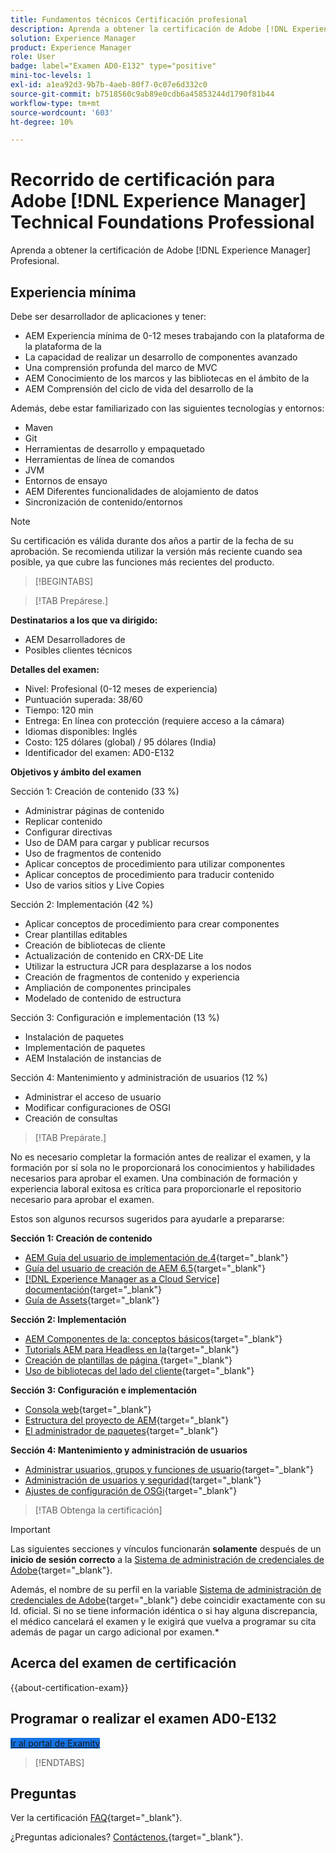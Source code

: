 ```yaml
---
title: Fundamentos técnicos Certificación profesional
description: Aprenda a obtener la certificación de Adobe [!DNL Experience Manager] Profesional.
solution: Experience Manager
product: Experience Manager
role: User
badge: label="Examen AD0-E132" type="positive"
mini-toc-levels: 1
exl-id: a1ea92d3-9b7b-4aeb-80f7-0c07e6d332c0
source-git-commit: b7518560c9ab89e0cdb6a45853244d1790f81b44
workflow-type: tm+mt
source-wordcount: '603'
ht-degree: 10%

---
```


# Recorrido de certificación para Adobe [!DNL Experience Manager] Technical Foundations Professional

Aprenda a obtener la certificación de Adobe [!DNL Experience Manager] Profesional.

## Experiencia mínima

Debe ser desarrollador de aplicaciones y tener:

* AEM Experiencia mínima de 0-12 meses trabajando con la plataforma de la plataforma de la
* La capacidad de realizar un desarrollo de componentes avanzado
* Una comprensión profunda del marco de MVC
* AEM Conocimiento de los marcos y las bibliotecas en el ámbito de la
* AEM Comprensión del ciclo de vida del desarrollo de la

Además, debe estar familiarizado con las siguientes tecnologías y entornos:

* Maven
* Git
* Herramientas de desarrollo y empaquetado
* Herramientas de línea de comandos
* JVM
* Entornos de ensayo
* AEM Diferentes funcionalidades de alojamiento de datos
* Sincronización de contenido/entornos

>[!NOTE]
>
>Su certificación es válida durante dos años a partir de la fecha de su aprobación. Se recomienda utilizar la versión más reciente cuando sea posible, ya que cubre las funciones más recientes del producto.

>[!BEGINTABS]

>[!TAB Prepárese.]

**Destinatarios a los que va dirigido:**

* AEM Desarrolladores de
* Posibles clientes técnicos

**Detalles del examen:**

* Nivel: Profesional (0-12 meses de experiencia)
* Puntuación superada: 38/60
* Tiempo: 120 min
* Entrega: En línea con protección (requiere acceso a la cámara)
* Idiomas disponibles: Inglés
* Costo: 125 dólares (global) / 95 dólares (India)
* Identificador del examen: AD0-E132

**Objetivos y ámbito del examen**

Sección 1: Creación de contenido (33 %)

* Administrar páginas de contenido
* Replicar contenido
* Configurar directivas
* Uso de DAM para cargar y publicar recursos
* Uso de fragmentos de contenido
* Aplicar conceptos de procedimiento para utilizar componentes
* Aplicar conceptos de procedimiento para traducir contenido
* Uso de varios sitios y Live Copies

Sección 2: Implementación (42 %)

* Aplicar conceptos de procedimiento para crear componentes
* Crear plantillas editables
* Creación de bibliotecas de cliente
* Actualización de contenido en CRX-DE Lite
* Utilizar la estructura JCR para desplazarse a los nodos
* Creación de fragmentos de contenido y experiencia
* Ampliación de componentes principales
* Modelado de contenido de estructura

Sección 3: Configuración e implementación (13 %)

* Instalación de paquetes
* Implementación de paquetes
* AEM Instalación de instancias de

Sección 4: Mantenimiento y administración de usuarios (12 %)

* Administrar el acceso de usuario
* Modificar configuraciones de OSGI
* Creación de consultas

>[!TAB Prepárate.]

No es necesario completar la formación antes de realizar el examen, y la formación por sí sola no le proporcionará los conocimientos y habilidades necesarios para aprobar el examen. Una combinación de formación y experiencia laboral exitosa es crítica para proporcionarle el repositorio necesario para aprobar el examen.

Estos son algunos recursos sugeridos para ayudarle a prepararse:

**Sección 1: Creación de contenido**


* [AEM Guía del usuario de implementación de.4](https://experienceleague.adobe.com/docs/experience-manager-64/deploying/home.html?lang=es){target="_blank"}
* [Guía del usuario de creación de AEM 6.5](https://experienceleague.adobe.com/docs/experience-manager-65/authoring/home.html){target="_blank"}
* [[!DNL Experience Manager as a Cloud Service] documentación](https://experienceleague.adobe.com/docs/experience-manager-cloud-service/content/home.html?lang=es){target="_blank"}
* [Guía de Assets](https://experienceleague.adobe.com/docs/experience-manager-65/assets/home.html){target="_blank"}

**Sección 2: Implementación**

* [AEM Componentes de la: conceptos básicos](https://experienceleague.adobe.com/docs/experience-manager-65/developing/components/components-basics.html){target="_blank"}
* [Tutorials AEM para Headless en la](https://experienceleague.adobe.com/docs/experience-manager-learn/getting-started-with-aem-headless/overview.html?lang=es){target="_blank"}
* [Creación de plantillas de página  ](https://experienceleague.adobe.com/docs/experience-manager-65/authoring/siteandpage/templates.html#creating-and-managing-templates){target="_blank"}
* [Uso de bibliotecas del lado del cliente](https://experienceleague.adobe.com/docs/experience-manager-65/developing/introduction/clientlibs.html?lang=es){target="_blank"}

**Sección 3: Configuración e implementación**

* [Consola web](https://experienceleague.adobe.com/docs/experience-manager-65/deploying/configuring/web-console.html){target="_blank"}
* [Estructura del proyecto de AEM](https://experienceleague.adobe.com/docs/experience-manager-cloud-service/content/implementing/developing/aem-project-content-package-structure.html#embedding-3rd-party-packages){target="_blank"}
* [El administrador de paquetes](https://experienceleague.adobe.com/docs/experience-manager-65/administering/contentmanagement/package-manager.html#what-are-packages){target="_blank"}

**Sección 4: Mantenimiento y administración de usuarios**

* [Administrar usuarios, grupos y funciones de usuario](https://experienceleague.adobe.com/docs/experience-manager-brand-portal/using/admin-tools/brand-portal-adding-users.html#add-a-user){target="_blank"}
* [Administración de usuarios y seguridad](https://experienceleague.adobe.com/docs/experience-manager-65/administering/security/security.html?lang=es){target="_blank"}
* [Ajustes de configuración de OSGi](https://experienceleague.adobe.com/docs/experience-manager-65/deploying/configuring/osgi-configuration-settings.html){target="_blank"}

>[!TAB Obtenga la certificación]

>[!IMPORTANT]
>
>Las siguientes secciones y vínculos funcionarán **solamente**  después de un **inicio de sesión correcto** a la [Sistema de administración de credenciales de Adobe](https://www.certmetrics.com/adobe){target="_blank"}.
>
>Además, el nombre de su perfil en la variable [Sistema de administración de credenciales de Adobe](https://www.certmetrics.com/adobe){target="_blank"} debe coincidir exactamente con su Id. oficial. Si no se tiene información idéntica o si hay alguna discrepancia, el médico cancelará el examen y le exigirá que vuelva a programar su cita además de pagar un cargo adicional por examen.*


## Acerca del examen de certificación

{{about-certification-exam}}

## Programar o realizar el examen AD0-E132

<a href="https://www.certmetrics.com/adobe/candidate/examity_sso.aspx?eid=AD0-E132" target="_blank" class="spectrum-Button spectrum-Button--fill spectrum-Button--accent spectrum-Button--sizeM is-margin-bottom-big-big at-element-click-tracking" style="background-color:#1473E6">

<span class="spectrum-Button-label has-no-wrap">
   Ir al portal de Examity
</span>
</a>

>[!ENDTABS]

## Preguntas

Ver la certificación [FAQ](https://experienceleague.adobe.com/docs/certification/certification/faq.html){target="_blank"}.

¿Preguntas adicionales? [Contáctenos.](mailto:certif@adobe.com){target="_blank"}.
